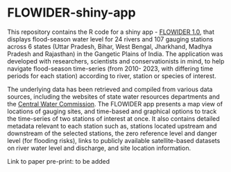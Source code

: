 # FLOWIDER-shiny-app
This repository contains the R code for a shiny app - <a href="https://wct-riverine-ecology-and-livelihoods.shinyapps.io/FLOWIDER_app/">FLOWIDER 1.0</a>, that displays flood-season water level for 24 rivers and 107 gauging stations across 6 states (Uttar Pradesh, Bihar, West Bengal, Jharkhand, Madhya Pradesh and Rajasthan) in the Gangetic Plains of India. The application was developed with researchers, scientists and conservationists in mind, to help navigate flood-season time-series (from 2010- 2023, with differing time periods for each station) according to river, station or species of interest. 

The underlying data has been retrieved and compiled from various data sources, including the websites of state water resources departments and the <a href="www.ffs.india-water.gov.in">Central Water Commission</a>. The FLOWIDER app presents a map view of locations of gauging sites, and time-based and graphical options to track the time-series of two stations of interest at once. It also contains detailed metadata relevant to each station such as, stations located upstream and downstream of the selected stations, the zero reference level and danger level (for flooding risks), links to publicly available satellite-based datasets on river water level and discharge, and site location information.

Link to paper pre-print: to be added
